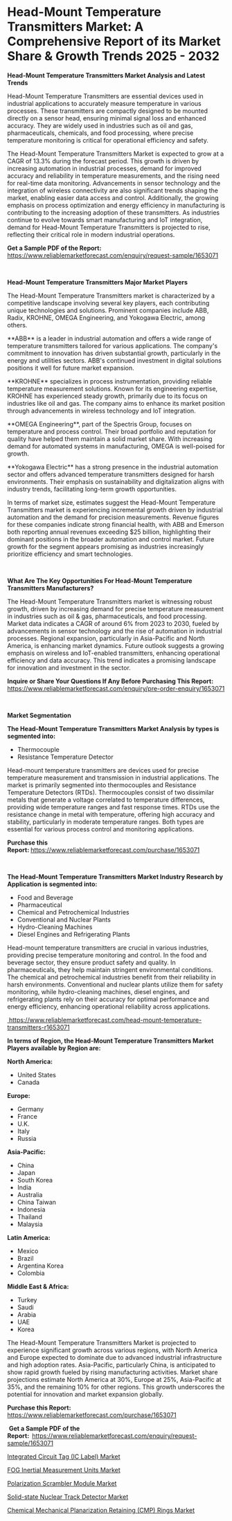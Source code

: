 <p><h1>Head-Mount Temperature Transmitters Market: A Comprehensive Report of its Market Share & Growth Trends 2025 - 2032</h1></p><p><strong>Head-Mount Temperature Transmitters Market Analysis and Latest Trends</strong></p>
<p><p>Head-Mount Temperature Transmitters are essential devices used in industrial applications to accurately measure temperature in various processes. These transmitters are compactly designed to be mounted directly on a sensor head, ensuring minimal signal loss and enhanced accuracy. They are widely used in industries such as oil and gas, pharmaceuticals, chemicals, and food processing, where precise temperature monitoring is critical for operational efficiency and safety.</p><p>The Head-Mount Temperature Transmitters Market is expected to grow at a CAGR of 13.3% during the forecast period. This growth is driven by increasing automation in industrial processes, demand for improved accuracy and reliability in temperature measurements, and the rising need for real-time data monitoring. Advancements in sensor technology and the integration of wireless connectivity are also significant trends shaping the market, enabling easier data access and control. Additionally, the growing emphasis on process optimization and energy efficiency in manufacturing is contributing to the increasing adoption of these transmitters. As industries continue to evolve towards smart manufacturing and IoT integration, demand for Head-Mount Temperature Transmitters is projected to rise, reflecting their critical role in modern industrial operations.</p></p>
<p><strong>Get a Sample PDF of the Report:&nbsp;</strong> <a href="https://www.reliablemarketforecast.com/enquiry/request-sample/1653071?utm_campaign=1144&utm_medium=2&utm_source=Github&utm_content=ia&utm_term=06042025&utm_id=head-mount-temperature-transmitters">https://www.reliablemarketforecast.com/enquiry/request-sample/1653071</a></p>
<p>&nbsp;</p>
<p><strong>Head-Mount Temperature Transmitters Major Market Players</strong></p>
<p><p>The Head-Mount Temperature Transmitters market is characterized by a competitive landscape involving several key players, each contributing unique technologies and solutions. Prominent companies include ABB, Radix, KROHNE, OMEGA Engineering, and Yokogawa Electric, among others.</p><p>**ABB** is a leader in industrial automation and offers a wide range of temperature transmitters tailored for various applications. The company's commitment to innovation has driven substantial growth, particularly in the energy and utilities sectors. ABB's continued investment in digital solutions positions it well for future market expansion.</p><p>**KROHNE** specializes in process instrumentation, providing reliable temperature measurement solutions. Known for its engineering expertise, KROHNE has experienced steady growth, primarily due to its focus on industries like oil and gas. The company aims to enhance its market position through advancements in wireless technology and IoT integration.</p><p>**OMEGA Engineering**, part of the Spectris Group, focuses on temperature and process control. Their broad portfolio and reputation for quality have helped them maintain a solid market share. With increasing demand for automated systems in manufacturing, OMEGA is well-poised for growth.</p><p>**Yokogawa Electric** has a strong presence in the industrial automation sector and offers advanced temperature transmitters designed for harsh environments. Their emphasis on sustainability and digitalization aligns with industry trends, facilitating long-term growth opportunities.</p><p>In terms of market size, estimates suggest the Head-Mount Temperature Transmitters market is experiencing incremental growth driven by industrial automation and the demand for precision measurements. Revenue figures for these companies indicate strong financial health, with ABB and Emerson both reporting annual revenues exceeding $25 billion, highlighting their dominant positions in the broader automation and control market. Future growth for the segment appears promising as industries increasingly prioritize efficiency and smart technologies.</p></p>
<p>&nbsp;</p>
<p><strong>What Are The Key Opportunities For Head-Mount Temperature Transmitters Manufacturers?</strong></p>
<p><p>The Head-Mount Temperature Transmitters market is witnessing robust growth, driven by increasing demand for precise temperature measurement in industries such as oil & gas, pharmaceuticals, and food processing. Market data indicates a CAGR of around 6% from 2023 to 2030, fueled by advancements in sensor technology and the rise of automation in industrial processes. Regional expansion, particularly in Asia-Pacific and North America, is enhancing market dynamics. Future outlook suggests a growing emphasis on wireless and IoT-enabled transmitters, enhancing operational efficiency and data accuracy. This trend indicates a promising landscape for innovation and investment in the sector.</p></p>
<p><strong>Inquire or Share Your Questions If Any Before Purchasing This Report:</strong> <a href="https://www.reliablemarketforecast.com/enquiry/pre-order-enquiry/1653071?utm_campaign=1144&utm_medium=2&utm_source=Github&utm_content=ia&utm_term=06042025&utm_id=head-mount-temperature-transmitters">https://www.reliablemarketforecast.com/enquiry/pre-order-enquiry/1653071</a></p>
<p>&nbsp;</p>
<p><strong>Market Segmentation</strong></p>
<p><strong>The Head-Mount Temperature Transmitters Market Analysis by types is segmented into:</strong></p>
<p><ul><li>Thermocouple</li><li>Resistance Temperature Detector</li></ul></p>
<p><p>Head-mount temperature transmitters are devices used for precise temperature measurement and transmission in industrial applications. The market is primarily segmented into thermocouples and Resistance Temperature Detectors (RTDs). Thermocouples consist of two dissimilar metals that generate a voltage correlated to temperature differences, providing wide temperature ranges and fast response times. RTDs use the resistance change in metal with temperature, offering high accuracy and stability, particularly in moderate temperature ranges. Both types are essential for various process control and monitoring applications.</p></p>
<p><strong>Purchase this Report:&nbsp;</strong><a href="https://www.reliablemarketforecast.com/purchase/1653071?utm_campaign=1144&utm_medium=2&utm_source=Github&utm_content=ia&utm_term=06042025&utm_id=head-mount-temperature-transmitters">https://www.reliablemarketforecast.com/purchase/1653071</a></p>
<p>&nbsp;</p>
<p><strong>The Head-Mount Temperature Transmitters Market Industry Research by Application is segmented into:</strong></p>
<p><ul><li>Food and Beverage</li><li>Pharmaceutical</li><li>Chemical and Petrochemical Industries</li><li>Conventional and Nuclear Plants</li><li>Hydro-Cleaning Machines</li><li>Diesel Engines and Refrigerating Plants</li></ul></p>
<p><p>Head-mount temperature transmitters are crucial in various industries, providing precise temperature monitoring and control. In the food and beverage sector, they ensure product safety and quality. In pharmaceuticals, they help maintain stringent environmental conditions. The chemical and petrochemical industries benefit from their reliability in harsh environments. Conventional and nuclear plants utilize them for safety monitoring, while hydro-cleaning machines, diesel engines, and refrigerating plants rely on their accuracy for optimal performance and energy efficiency, enhancing operational reliability across applications.</p></p>
<p><a href="https://www.reliablemarketforecast.com/head-mount-temperature-transmitters-r1653071?utm_campaign=1144&utm_medium=2&utm_source=Github&utm_content=ia&utm_term=06042025&utm_id=head-mount-temperature-transmitters">&nbsp;https://www.reliablemarketforecast.com/head-mount-temperature-transmitters-r1653071</a></p>
<p><strong>In terms of Region, the Head-Mount Temperature Transmitters Market Players available by Region are:</strong></p>
<p>
    <p> <strong> North America: </strong>
        <ul>
            <li>United States</li>
            <li>Canada</li>
        </ul>
        </p> 
    <p> <strong> Europe: </strong>
        <ul>
            <li>Germany</li>
            <li>France</li>
            <li>U.K.</li>
            <li>Italy</li>
            <li>Russia</li>
        </ul>
        </p> 
    <p> <strong> Asia-Pacific: </strong>
        <ul>
            <li>China</li>
            <li>Japan</li>
            <li>South Korea</li>
            <li>India</li>
            <li>Australia</li>
            <li>China Taiwan</li>
            <li>Indonesia</li>
            <li>Thailand</li>
            <li>Malaysia</li>
        </ul>
        </p> 
    <p> <strong> Latin America: </strong>
        <ul>
            <li>Mexico</li>
            <li>Brazil</li>
            <li>Argentina Korea</li>
            <li>Colombia</li>
        </ul>
        </p> 
    <p> <strong> Middle East & Africa: </strong>
        <ul>
            <li>Turkey</li>
            <li>Saudi</li>
            <li>Arabia</li>
            <li>UAE</li>
            <li>Korea</li>
        </ul>
    </p>
    </p>
<p><p>The Head-Mount Temperature Transmitters Market is projected to experience significant growth across various regions, with North America and Europe expected to dominate due to advanced industrial infrastructure and high adoption rates. Asia-Pacific, particularly China, is anticipated to show rapid growth fueled by rising manufacturing activities. Market share projections estimate North America at 30%, Europe at 25%, Asia-Pacific at 35%, and the remaining 10% for other regions. This growth underscores the potential for innovation and market expansion globally.</p></p>
<p><strong>Purchase this Report: </strong><a href="https://www.reliablemarketforecast.com/purchase/1653071?utm_campaign=1144&utm_medium=2&utm_source=Github&utm_content=ia&utm_term=06042025&utm_id=head-mount-temperature-transmitters">https://www.reliablemarketforecast.com/purchase/1653071</a></p>
<p>&nbsp;<strong>Get a Sample PDF of the Report:&nbsp;&nbsp;</strong><a href="https://www.reliablemarketforecast.com/enquiry/request-sample/1653071?utm_campaign=1144&utm_medium=2&utm_source=Github&utm_content=ia&utm_term=06042025&utm_id=head-mount-temperature-transmitters">https://www.reliablemarketforecast.com/enquiry/request-sample/1653071</a></p>
<p><strong></strong></p>
<p><p><a href="https://github.com/arifasabeygb/Market-Research-Report-List-1/blob/main/integrated-circuit-tag-ic-label-market.md?utm_campaign=1144&utm_medium=2&utm_source=Github&utm_content=ia&utm_term=06042025&utm_id=head-mount-temperature-transmitters">Integrated Circuit Tag (IC Label) Market</a></p><p><a href="https://github.com/theyasnare5w/Market-Research-Report-List-1/blob/main/fog-inertial-measurement-units-market.md?utm_campaign=1144&utm_medium=2&utm_source=Github&utm_content=ia&utm_term=06042025&utm_id=head-mount-temperature-transmitters">FOG Inertial Measurement Units Market</a></p><p><a href="https://github.com/nacarnzina/Market-Research-Report-List-1/blob/main/polarization-scrambler-module-market.md?utm_campaign=1144&utm_medium=2&utm_source=Github&utm_content=ia&utm_term=06042025&utm_id=head-mount-temperature-transmitters">Polarization Scrambler Module Market</a></p><p><a href="https://github.com/ocambdidarhz/Market-Research-Report-List-1/blob/main/solid-state-nuclear-track-detector-market.md?utm_campaign=1144&utm_medium=2&utm_source=Github&utm_content=ia&utm_term=06042025&utm_id=head-mount-temperature-transmitters">Solid-state Nuclear Track Detector Market</a></p><p><a href="https://github.com/kaidaloeckf7/Market-Research-Report-List-1/blob/main/chemical-mechanical-planarization-retaining-cmp-rings-market.md?utm_campaign=1144&utm_medium=2&utm_source=Github&utm_content=ia&utm_term=06042025&utm_id=head-mount-temperature-transmitters">Chemical Mechanical Planarization Retaining (CMP) Rings Market</a></p></p>